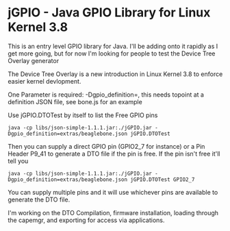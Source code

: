 jGPIO - Java GPIO Library for Linux Kernel 3.8
=================================================

This is an entry level GPIO library for Java. I'll be adding onto it rapidly as I get more going, but for now I'm looking for people to test the Device Tree Overlay generator

The Device Tree Overlay is a new introduction in Linux Kernel 3.8 to enforce easier kernel devlopment.

One Parameter is required: -Dgpio_definition=<path to definition file>, this needs topoint at a definition JSON file, see bone.js for an example

Use jGPIO.DTOTest by itself to list the Free GPIO pins

``` java -cp libs/json-simple-1.1.1.jar:./jGPIO.jar -Dgpio_definition=extras/beaglebone.json jGPIO.DTOTest ```

Then you can supply a direct GPIO pin (GPIO2_7 for instance) or a Pin Header P9_41 to generate a DTO file if the pin is free. If the pin isn't free it'll tell you

``` java -cp libs/json-simple-1.1.1.jar:./jGPIO.jar -Dgpio_definition=extras/beaglebone.json jGPIO.DTOTest GPIO2_7 ```

You can supply multiple pins and it will use whichever pins are available to generate the DTO file.

I'm working on the DTO Compilation, firmware installation, loading through the capemgr, and exporting for access via applications.
